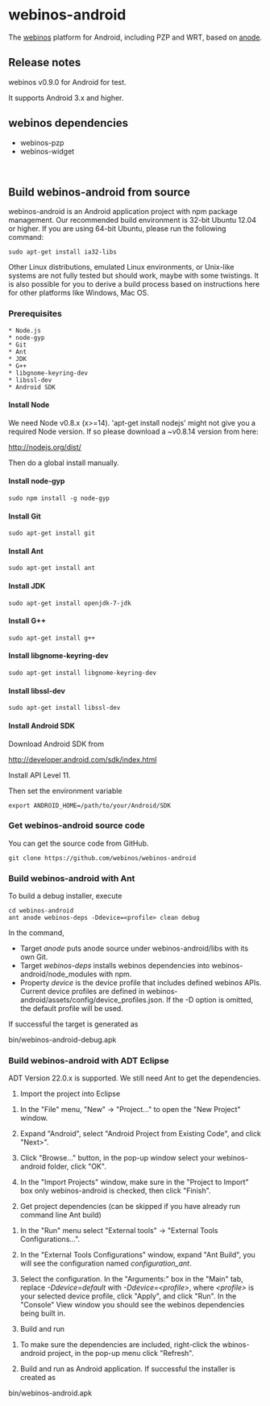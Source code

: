 # webinos-android

The [webinos](http://www.webinos.org/) platform for Android, including PZP and WRT, based on [anode](https://github.com/paddybyers/anode).


## Release notes

webinos v0.9.0 for Android for test.

It supports Android 3.x and higher.


## webinos dependencies

* webinos-pzp
* webinos-widget

<br>

## Build webinos-android from source

webinos-android is an Android application project with npm package management. Our recommended build environment is 32-bit Ubuntu 12.04 or higher. If you are using 64-bit Ubuntu, please run the following command:

    sudo apt-get install ia32-libs

Other Linux distributions, emulated Linux environments, or Unix-like systems are not fully tested but should work, maybe with some twistings. It is also possible for you to derive a build process based on instructions here for other platforms like Windows, Mac OS.


### Prerequisites

    * Node.js
    * node-gyp
    * Git
    * Ant
    * JDK
    * G++
    * libgnome-keyring-dev
    * libssl-dev
    * Android SDK


#### Install Node

We need Node v0.8.x (x>=14). 'apt-get install nodejs' might not give you a required Node version. If so please download a ~v0.8.14 version from here:

http://nodejs.org/dist/

Then do a global install manually.


#### Install node-gyp

    sudo npm install -g node-gyp


#### Install Git

    sudo apt-get install git


#### Install Ant

    sudo apt-get install ant


#### Install JDK

    sudo apt-get install openjdk-7-jdk


#### Install G++

    sudo apt-get install g++


#### Install libgnome-keyring-dev

    sudo apt-get install libgnome-keyring-dev


#### Install libssl-dev

    sudo apt-get install libssl-dev


#### Install Android SDK

Download Android SDK from 

http://developer.android.com/sdk/index.html

Install API Level 11.

Then set the environment variable

    export ANDROID_HOME=/path/to/your/Android/SDK


### Get webinos-android source code

You can get the source code from GitHub.

    git clone https://github.com/webinos/webinos-android


### Build webinos-android with Ant

To build a debug installer, execute

    cd webinos-android
    ant anode webinos-deps -Ddevice=<profile> clean debug

In the command,

* Target *anode* puts anode source under webinos-android/libs with its own Git.
* Target *webinos-deps* installs webinos dependencies into webinos-android/node_modules with npm.
* Property *device* is the device profile that includes defined webinos APIs. Current device profiles are defined in webinos-android/assets/config/device_profiles.json. If the -D option is omitted, the default profile will be used.

If successful the target is generated as

bin/webinos-android-debug.apk


### Build webinos-android with ADT Eclipse

ADT Version 22.0.x is supported. We still need Ant to get the dependencies.

1. Import the project into Eclipse
  
  1) In the "File" menu, "New" -> "Project..." to open the "New Project" window.
  
  2) Expand "Android", select "Android Project from Existing Code", and click "Next>".
  
  3) Click "Browse..." button, in the pop-up window select your webinos-android folder, click "OK".
  
  4) In the "Import Projects" window, make sure in the "Project to Import" box only webinos-android is checked, then click "Finish".

2. Get project dependencies (can be skipped if you have already run command line Ant build)
  
  1) In the "Run" menu select "External tools" -> "External Tools Configurations...".
  
  2) In the "External Tools Configurations" window, expand "Ant Build", you will see the configuration named *configuration_ant*.
  
  3) Select the configuration. In the "Arguments:" box in the "Main" tab, replace *-Ddevice=default* with *-Ddevice=&lt;profile&gt;*, where *&lt;profile&gt;* is your selected device profile, click "Apply", and click "Run". In the "Console" View window you should see the webinos dependencies being built in.

3. Build and run
  
  1) To make sure the dependencies are included, right-click the wbinos-android project, in the pop-up menu click "Refresh".
  
  2) Build and run as Android application. If successful the installer is created as

  bin/webinos-android.apk


